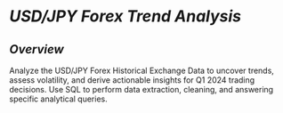 # *USD/JPY Forex Trend Analysis*

## *Overview*

Analyze the USD/JPY Forex Historical Exchange Data to uncover trends, assess volatility, and derive actionable insights for Q1 2024 trading decisions. Use SQL to perform data extraction, cleaning, and answering specific analytical queries.
